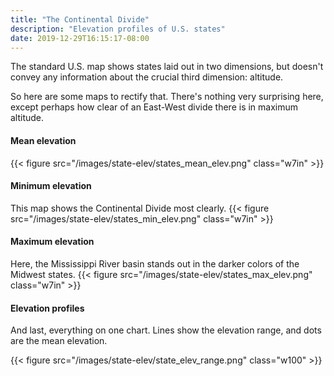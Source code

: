 ```yaml
---
title: "The Continental Divide"
description: "Elevation profiles of U.S. states"
date: 2019-12-29T16:15:17-08:00
---
```


The standard U.S. map shows states laid out in two dimensions, but doesn't
convey any information about the crucial third dimension: altitude.
<!--more-->

So here are some maps to rectify that. There's nothing very surprising here,
except perhaps how clear of an East-West divide there is in maximum altitude.


#### Mean elevation
{{< figure src="/images/state-elev/states_mean_elev.png" class="w7in" >}}

#### Minimum elevation
This map shows the Continental Divide most clearly.
{{< figure src="/images/state-elev/states_min_elev.png" class="w7in" >}}

#### Maximum elevation
Here, the Mississippi River basin stands out in the darker colors of the Midwest
states.
{{< figure src="/images/state-elev/states_max_elev.png" class="w7in" >}}

#### Elevation profiles
And last, everything on one chart. Lines show the elevation range, and dots are
the mean elevation.

{{< figure src="/images/state-elev/state_elev_range.png" class="w100" >}}
